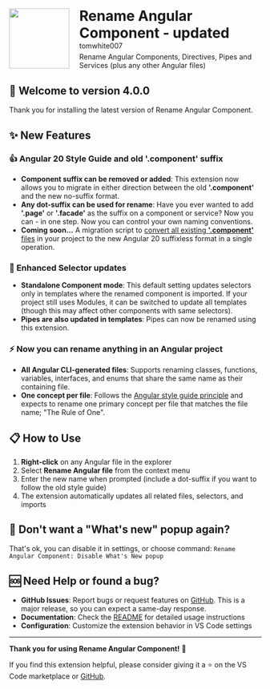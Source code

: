 <div style="display: flex; align-items: center; gap: 20px; margin-bottom: 30px;">
  <img src="https://cdn.jsdelivr.net/gh/tomwhite007/rename-angular-component@main/assets/rename-angular-component-icon.png" height="120">
  <div>
    <h1 style="margin: 0; border-bottom: none;">Rename Angular Component - updated</h1>
    <p style="margin: 0 0 5px 0;">tomwhite007</p>
    <p style="margin: 0;">Rename Angular Components, Directives, Pipes and Services (plus any other Angular files)</p>
  </div>
</div>

## 🎉 Welcome to version 4.0.0

Thank you for installing the latest version of Rename Angular Component.

## ✨ New Features

### 👍 Angular 20 Style Guide and old '.component' suffix

- **Component suffix can be removed or added**: This extension now allows you to migrate in either direction between the old **'.component'** and the new no-suffix format.
- **Any dot-suffix can be used for rename**: Have you ever wanted to add **'.page'** or **'.facade'** as the suffix on a component or service? Now you can - in one step. Now you can control your own naming conventions.
- **Coming soon...** A migration script to [convert all existing **'.component'** files](https://github.com/tomwhite007/rename-angular-component/issues/56) in your project to the new Angular 20 suffixless format in a single operation.

### 🌈 Enhanced Selector updates

- **Standalone Component mode**: This default setting updates selectors only in templates where the renamed component is imported. If your project still uses Modules, it can be switched to update all templates (though this may affect other components with same selectors).
- **Pipes are also updated in templates**: Pipes can now be renamed using this extension.

### ⚡ Now you can rename anything in an Angular project

- **All Angular CLI-generated files**: Supports renaming classes, functions, variables, interfaces, and enums that share the same name as their containing file.
- **One concept per file**: Follows the [Angular style guide principle](https://angular.dev/style-guide#one-concept-per-file) and expects to rename one primary concept per file that matches the file name; "The Rule of One".

## 📋 How to Use

1. **Right-click** on any Angular file in the explorer
2. Select **Rename Angular file** from the context menu
3. Enter the new name when prompted (include a dot-suffix if you want to follow the old style guide)
4. The extension automatically updates all related files, selectors, and imports

## 🙈 Don't want a "What's new" popup again?

That's ok, you can disable it in settings, or choose command: `Rename Angular Component: Disable What's New popup`

## 🆘 Need Help or found a bug?

- **GitHub Issues**: Report bugs or request features on [GitHub](https://github.com/tomwhite007/rename-angular-component/issues). This is a major release, so you can expect a same-day response.
- **Documentation**: Check the [README](https://github.com/tomwhite007/rename-angular-component#readme) for detailed usage instructions
- **Configuration**: Customize the extension behavior in VS Code settings

---

**Thank you for using Rename Angular Component!** 🚀

If you find this extension helpful, please consider giving it a ⭐ on the VS Code marketplace or [GitHub](https://github.com/tomwhite007/rename-angular-component).
